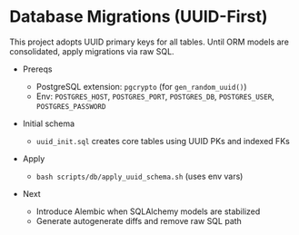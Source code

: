 # Database Migrations (UUID-First)

This project adopts UUID primary keys for all tables. Until ORM models are consolidated, apply migrations via raw SQL.

- Prereqs
  - PostgreSQL extension: `pgcrypto` (for `gen_random_uuid()`)
  - Env: `POSTGRES_HOST`, `POSTGRES_PORT`, `POSTGRES_DB`, `POSTGRES_USER`, `POSTGRES_PASSWORD`

- Initial schema
  - `uuid_init.sql` creates core tables using UUID PKs and indexed FKs

- Apply
  - `bash scripts/db/apply_uuid_schema.sh` (uses env vars)

- Next
  - Introduce Alembic when SQLAlchemy models are stabilized
  - Generate autogenerate diffs and remove raw SQL path
